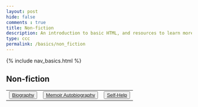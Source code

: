 ```yaml
---
layout: post
hide: false
comments : true
title: Non-fiction
description: An introduction to basic HTML, and resources to learn more.
type: ccc
permalink: /basics/non_fiction
---
```


{% include nav_basics.html %}

## Non-fiction



<table>
    <tr>
        <td><button><a href="{{site.baseurl}}/basics/Biography">Biography</a></button></td>
        <td><button><a href="{{site.baseurl}}/basics/Memoir_Autobiography ">Memoir Autobiography </a></button></td>
        <td><button><a href="{{site.baseurl}}/basics/Self-Help">Self-Help</a></button></td>
    </tr>
</table>